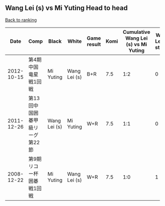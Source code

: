 ## Wang Lei (s) vs Mi Yuting Head to head

[Back to ranking](../../index.md)




| **Date** | **Comp** | **Black** | **White** | **Game result** | **Komi** | **Cumulative Wang Lei (s) vs Mi Yuting** | **Wang Lei (s) streak** | **Mi Yuting streak** | 
| --- | --- | --- | --- | --- | --- | --- | --- | --- |
| 2012-10-15 | 第4期中国竜星戦1回戦 | Mi Yuting | Wang Lei (s) | B+R | 7.5 | 1:2 | 0 | 2 | 
| 2011-12-26 | 第13回中国囲碁甲級リーグ第22節 | Wang Lei (s) | Mi Yuting | W+R | 7.5 | 1:1 | 0 | 1 | 
| 2008-12-22 | 第9期リコー杯囲碁戦1回戦 | Mi Yuting | Wang Lei (s) | W+R | 7.5 | 1:0 | 1 | 0 |




